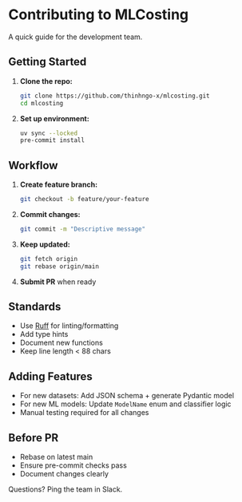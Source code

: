 # Contributing to MLCosting

A quick guide for the development team.

## Getting Started

1. **Clone the repo:**
   ```bash
   git clone https://github.com/thinhngo-x/mlcosting.git
   cd mlcosting
   ```

2. **Set up environment:**
   ```bash
   uv sync --locked
   pre-commit install
   ```

## Workflow

1. **Create feature branch:**
   ```bash
   git checkout -b feature/your-feature
   ```

2. **Commit changes:**
   ```bash
   git commit -m "Descriptive message"
   ```

3. **Keep updated:**
   ```bash
   git fetch origin
   git rebase origin/main
   ```

4. **Submit PR** when ready

## Standards

- Use [Ruff](https://github.com/astral-sh/ruff) for linting/formatting
- Add type hints
- Document new functions
- Keep line length < 88 chars

## Adding Features

- For new datasets: Add JSON schema + generate Pydantic model
- For new ML models: Update `ModelName` enum and classifier logic
- Manual testing required for all changes

## Before PR

- Rebase on latest main
- Ensure pre-commit checks pass
- Document changes clearly

Questions? Ping the team in Slack.